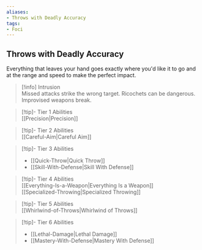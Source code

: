 ```yaml
---
aliases:
- Throws with Deadly Accuracy
tags:
- Foci
---
```


  
## Throws with Deadly Accuracy  
Everything that leaves your hand goes exactly where you'd like it to go and at the range and speed to make the perfect impact.  
 >[!info] Intrusion  
>Missed attacks strike the wrong target. Ricochets can be dangerous. Improvised weapons break.   

>[!tip]- Tier 1 Abilities  
>[[Precision|Precision]]  

>[!tip]- Tier 2 Abilities  
>[[Careful-Aim|Careful Aim]]  

>[!tip]- Tier 3 Abilities  
>- [[Quick-Throw|Quick Throw]]  
>- [[Skill-With-Defense|Skill With Defense]]  

>[!tip]- Tier 4 Abilities  
>[[Everything-Is-a-Weapon|Everything Is a Weapon]]  
>[[Specialized-Throwing|Specialized Throwing]]  

>[!tip]- Tier 5 Abilities  
>[[Whirlwind-of-Throws|Whirlwind of Throws]]  

>[!tip]- Tier 6 Abilities  
>- [[Lethal-Damage|Lethal Damage]]  
>- [[Mastery-With-Defense|Mastery With Defense]]